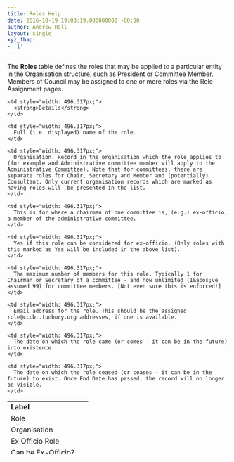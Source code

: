 ```yaml
---
title: Roles Help
date: 2016-10-19 19:03:19.000000000 +00:00
author: Andrew Hall
layout: single
xyz_fbap:
- '1'
---
```

The **Roles** table defines the roles that may be applied to a particular entity in the Organisation structure, such as President or Committee Member. Members of Council may be assigned to one or more roles via the Role Assignment pages.

<table style="height: 121px; width: 681px;">
  <tr>
    <td style="width: 167.683px;">
      <strong>Label</strong>
    </td>
    
    <td style="width: 496.317px;">
      <strong>Details</strong>
    </td>
  </tr>
  
  <tr>
    <td style="width: 167.683px;">
      Role
    </td>
    
    <td style="width: 496.317px;">
      Full (i.e. displayed) name of the role.
    </td>
  </tr>
  
  <tr>
    <td style="width: 167.683px;">
      Organisation
    </td>
    
    <td style="width: 496.317px;">
      Organisation. Record in the organisation which the role applies to (for example and Administrative committee member will apply to the Administrative Committee). Note that for committees, there are separate roles for Chair, Secretary and Member and (potentially) Consultant. Only current organisation records which are marked as having roles will  be presented in the list.
    </td>
  </tr>
  
  <tr>
    <td style="width: 167.683px;">
      Ex Officio Role
    </td>
    
    <td style="width: 496.317px;">
      This is for where a chairman of one committee is, (e.g.) ex-officio, a member of the administrative committee.
    </td>
  </tr>
  
  <tr>
    <td style="width: 167.683px;">
      Can be Ex-Officio?
    </td>
    
    <td style="width: 496.317px;">
      Yes if this role can be considered for ex-officio. (Only roles with this marked as Yes will be included in the above list).
    </td>
  </tr>
  
  <tr>
    <td style="width: 167.683px;">
      Members
    </td>
    
    <td style="width: 496.317px;">
      The maximum number of members for this role. Typically 1 for Chairman or Secretary of a committee - and now unlimited (I&apos;ve assumed 99) for committee members. [Not even sure this is enforced!]
    </td>
  </tr>
  
  <tr>
    <td style="width: 167.683px;">
      Email
    </td>
    
    <td style="width: 496.317px;">
      Email address for the role. This should be the assigned role@cccbr.tunbury.org addresses, if one is available.
    </td>
  </tr>
  
  <tr>
    <td style="width: 167.683px;">
      Start Date
    </td>
    
    <td style="width: 496.317px;">
      The date on which the role came (or comes - it can be in the future) into existence.
    </td>
  </tr>
  
  <tr>
    <td style="width: 167.683px;">
      End Date
    </td>
    
    <td style="width: 496.317px;">
      The date on which the role ceased (or ceases - it can be in the future) to exist. Once End Date has passed, the record will no longer be visible.
    </td>
  </tr>
</table>

 
